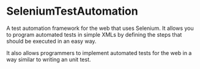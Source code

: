 # SeleniumTestAutomation
A test automation framework for the web that uses Selenium. It allows you to program automated tests in simple XMLs by defining the steps that should be executed in an easy way. 

It also allows programmers to implement automated tests for the web in a way similar to writing an unit test.
